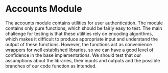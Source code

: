 # Accounts Module

The accounts module contains utilities for user authentication. The module contains only pure functions, which should be fairly easy to test. The main challenge for testing is that these utilities rely on encoding algorithms, which makes it difficult to produce appropriate input and understand the output of these functions. However, the functions act as convenience wrappers for well established libraries, so we can have a good level of confidence in the base implementations. We should test that our assumptions about the libraries, their inputs and outputs and the possible branches of our code function as intended.
